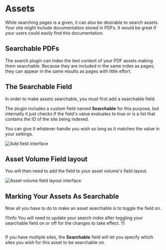 # Assets

While searching pages is a given, it can also be desirable to search assets.
Your site might include documentation stored in PDFs. It would be great if
your users could easily find this documentation.

## Searchable PDFs

The search plugin can index the text content of your PDF assets making them
searchable. Because they are included in the same index as pages, they can
appear in the same results as pages with little effort.

## The Searchable Field

In order to make assets searchable, you must first add a searchable field.

The plugin includes a custom field named **Searchable** for this purpose, but
internally it just checks if the field's value evaluates to true or is a list
that contains the ID of the site being indexed.

You can give it whatever handle you wish so long as it matches the value in
your settings.

<img src="/content/searchable-field.png" alt="Add field interface">

## Asset Volume Field layout

You will then need to add the field to your asset volume's field layout.

<img src="/content/asset-volume-field-layout.png" alt="Asset volume field layout interface">

## Marking Your Assets As Searchable

Now all you have to do to make an asset searchable is to toggle the field on.

!!!info You will need to update your search index after toggling your
searchable field on or off for the changes to take effect. !!!

<img src="/content/searchable-asset-single-site.png" alt="">

If you have multiple sites, the **Searchable** field will let you specify which
sites you wish for this asset to be searchable on.

<img src="/content/searchable-asset-multi-site.png" alt="">
